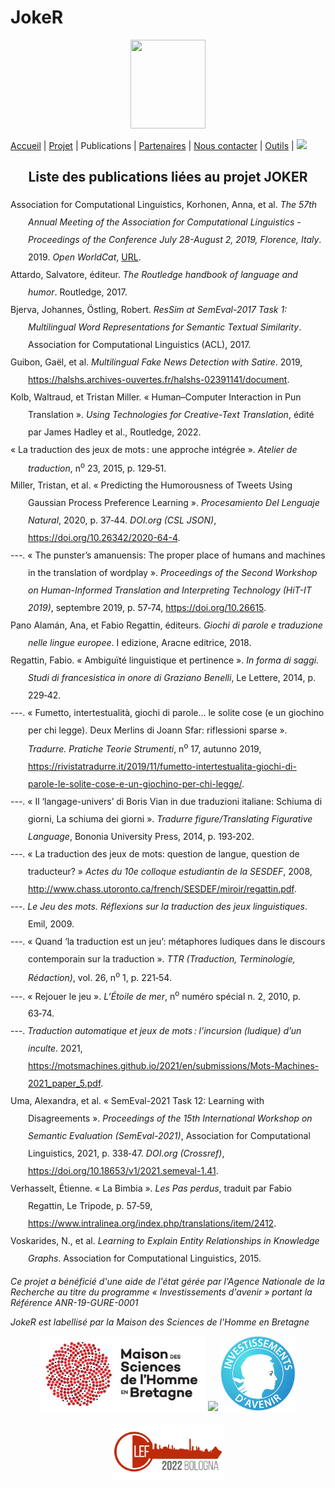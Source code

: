 # JokeR
<p align="center">
  <img src="Joker.png" width="120" height="142">
</p>

[Accueil](index) | [Projet](projet) | Publications | [Partenaires](partenaires) | [Nous contacter](contact) | [Outils](outils) | [<img src="drapeau EN.png" width="20">](https://motsmachines.github.io/joker/EN/index)
<br>

<h2 align="center">Liste des publications liées au projet JOKER</h2>

<html xmlns="http://www.w3.org/1999/xhtml" xml:lang="en">
<head>
<meta http-equiv="Content-Type" content="text/html; charset=utf-8"/>
</head>
<body>
<div class="csl-bib-body" style="line-height: 2; margin-left: 2em; text-indent:-2em;">
  <p>
  <div class="csl-entry">Association for Computational Linguistics, Korhonen, Anna, et al. <i>The 57th Annual Meeting of the Association for Computational Linguistics - Proceedings of the Conference July 28-August 2, 2019, Florence, Italy</i>. 2019. <i>Open WorldCat</i>, <a href="https://www.aclweb.org/anthology/P19-1">URL</a>.</div>
 
  
  <div class="csl-entry">Attardo, Salvatore, éditeur. <i>The Routledge handbook of language and humor</i>. Routledge, 2017.</div>
  <span class="Z3988" title="url_ver=Z39.88-2004&amp;ctx_ver=Z39.88-2004&amp;rfr_id=info%3Asid%2Fzotero.org%3A2&amp;rft_id=urn%3Aisbn%3A978-1-138-84306-6%20978-1-315-73116-2&amp;rft_val_fmt=info%3Aofi%2Ffmt%3Akev%3Amtx%3Abook&amp;rft.genre=book&amp;rft.btitle=The%20Routledge%20handbook%20of%20language%20and%20humor&amp;rft.place=New%20York&amp;rft.publisher=Routledge&amp;rft.series=Routledge%20handbooks%20in%20linguistics&amp;rft.aufirst=Salvatore&amp;rft.aulast=Attardo&amp;rft.au=Salvatore%20Attardo&amp;rft.date=2017&amp;rft.tpages=539&amp;rft.isbn=978-1-138-84306-6%20978-1-315-73116-2"></span>
  
  <div class="csl-entry">Bjerva, Johannes, Östling, Robert. <i>ResSim at SemEval-2017 Task 1: Multilingual Word Representations for Semantic Textual Similarity</i>. Association for Computational Linguistics (ACL), 2017.</div>
  <span class="Z3988" title="url_ver=Z39.88-2004&amp;ctx_ver=Z39.88-2004&amp;rfr_id=info%3Asid%2Fzotero.org%3A2&amp;rft_id=urn%3Aisbn%3A978-1-945626-55-5&amp;rft_val_fmt=info%3Aofi%2Ffmt%3Akev%3Amtx%3Abook&amp;rft.genre=book&amp;rft.btitle=ResSim%20at%20SemEval-2017%20Task%201%3A%20Multilingual%20Word%20Representations%20for%20Semantic%20Textual%20Similarity&amp;rft.publisher=Association%20for%20Computational%20Linguistics%20(ACL)&amp;rft.aufirst=Johannes%2C%20%C3%96stling%2C%20Robert&amp;rft.aulast=Bjerva&amp;rft.au=Johannes%2C%20%C3%96stling%2C%20Robert%20Bjerva&amp;rft.date=2017&amp;rft.isbn=978-1-945626-55-5&amp;rft.language=English"></span>
  
  <div class="csl-entry">Guibon, Gaël, et al. <i>Multilingual Fake News Detection with Satire</i>. 2019, <a href="https://halshs.archives-ouvertes.fr/halshs-02391141/document">https://halshs.archives-ouvertes.fr/halshs-02391141/document</a>.</div>
  <span class="Z3988" title="url_ver=Z39.88-2004&amp;ctx_ver=Z39.88-2004&amp;rfr_id=info%3Asid%2Fzotero.org%3A2&amp;rft_val_fmt=info%3Aofi%2Ffmt%3Akev%3Amtx%3Abook&amp;rft.genre=proceeding&amp;rft.atitle=Multilingual%20Fake%20News%20Detection%20with%20Satire&amp;rft.place=La%20Rochelle&amp;rft.aufirst=Ga%C3%ABl&amp;rft.aulast=Guibon&amp;rft.au=Ga%C3%ABl%20Guibon&amp;rft.au=Liana%20Ermakova&amp;rft.au=Hosni%20Seffih&amp;rft.au=Anton%20Firsov&amp;rft.au=Guillaume%20Le%20No%C3%A9-Bienvenu&amp;rft.date=2019-04"></span>
  <div class="csl-entry">Kolb, Waltraud, et Tristan Miller. «&nbsp;Human–Computer Interaction in Pun Translation&nbsp;». <i>Using Technologies for Creative-Text Translation</i>, édité par James Hadley et al., Routledge, 2022.</div>
  <span class="Z3988" title="url_ver=Z39.88-2004&amp;ctx_ver=Z39.88-2004&amp;rfr_id=info%3Asid%2Fzotero.org%3A2&amp;rft_val_fmt=info%3Aofi%2Ffmt%3Akev%3Amtx%3Abook&amp;rft.genre=bookitem&amp;rft.atitle=Human%E2%80%93Computer%20Interaction%20in%20Pun%20Translation&amp;rft.publisher=Routledge&amp;rft.aufirst=Waltraud&amp;rft.aulast=Kolb&amp;rft.au=Waltraud%20Kolb&amp;rft.au=Tristan%20Miller&amp;rft.au=James%20Hadley&amp;rft.au=Kristiina%20Taivalkoski-Shilov&amp;rft.au=Carlos%20S.%20C.%20Teixeira&amp;rft.au=Antonio%20Toral&amp;rft.date=2022"></span>
  <div class="csl-entry">«&nbsp;La traduction des jeux de mots : une approche intégrée&nbsp;». <i>Atelier de traduction</i>, n<sup>o</sup> 23, 2015, p. 129‑51.</div>
  <span class="Z3988" title="url_ver=Z39.88-2004&amp;ctx_ver=Z39.88-2004&amp;rfr_id=info%3Asid%2Fzotero.org%3A2&amp;rft_val_fmt=info%3Aofi%2Ffmt%3Akev%3Amtx%3Ajournal&amp;rft.genre=article&amp;rft.atitle=La%20traduction%20des%20jeux%20de%20mots%20%3A%20une%20approche%20int%C3%A9gr%C3%A9e&amp;rft.jtitle=Atelier%20de%20traduction&amp;rft.issue=23&amp;rft.date=2015&amp;rft.pages=129-151&amp;rft.spage=129&amp;rft.epage=151"></span>
  <div class="csl-entry">Miller, Tristan, et al. «&nbsp;Predicting the Humorousness of Tweets Using Gaussian Process Preference Learning&nbsp;». <i>Procesamiento Del Lenguaje Natural</i>, 2020, p. 37‑44. <i>DOI.org (CSL JSON)</i>, <a href="https://doi.org/10.26342/2020-64-4">https://doi.org/10.26342/2020-64-4</a>.</div>
  <span class="Z3988" title="url_ver=Z39.88-2004&amp;ctx_ver=Z39.88-2004&amp;rfr_id=info%3Asid%2Fzotero.org%3A2&amp;rft_id=info%3Adoi%2F10.26342%2F2020-64-4&amp;rft_val_fmt=info%3Aofi%2Ffmt%3Akev%3Amtx%3Ajournal&amp;rft.genre=article&amp;rft.atitle=Predicting%20the%20humorousness%20of%20tweets%20using%20gaussian%20process%20preference%20learning&amp;rft.jtitle=Procesamiento%20del%20Lenguaje%20Natural&amp;rft.aufirst=Tristan&amp;rft.aulast=Miller&amp;rft.au=Tristan%20Miller&amp;rft.au=Erik-L%C3%A2n%20Do%20Dinh&amp;rft.au=Edwin%20Simpson&amp;rft.au=Iryna%20Gurevych&amp;rft.date=2020&amp;rft.pages=37-44&amp;rft.spage=37&amp;rft.epage=44&amp;rft.issn=1989-7553&amp;rft.language=eng"></span>
  <div class="csl-entry">---. «&nbsp;The punster’s amanuensis: The proper place of humans and machines in the translation of wordplay&nbsp;». <i>Proceedings of the Second Workshop on Human-Informed Translation and Interpreting Technology (HiT-IT 2019)</i>, septembre 2019, p. 57‑74, <a href="https://doi.org/10.26615">https://doi.org/10.26615</a>.</div>
  <span class="Z3988" title="url_ver=Z39.88-2004&amp;ctx_ver=Z39.88-2004&amp;rfr_id=info%3Asid%2Fzotero.org%3A2&amp;rft_id=info%3Adoi%2F10.26615&amp;rft_val_fmt=info%3Aofi%2Ffmt%3Akev%3Amtx%3Ajournal&amp;rft.genre=article&amp;rft.atitle=The%20punster's%20amanuensis%3A%20The%20proper%20place%20of%20humans%20and%20machines%20in%20the%20translation%20of%20wordplay&amp;rft.jtitle=Proceedings%20of%20the%20Second%20Workshop%20on%20Human-Informed%20Translation%20and%20Interpreting%20Technology%20(HiT-IT%202019)&amp;rft.aufirst=Tristan&amp;rft.aulast=Miller&amp;rft.au=Tristan%20Miller&amp;rft.date=2019-09&amp;rft.pages=57-74&amp;rft.spage=57&amp;rft.epage=74&amp;rft.issn=2683-0078.2019_007"></span>
  <div class="csl-entry">Pano Alamán, Ana, et Fabio Regattin, éditeurs. <i>Giochi di parole e traduzione nelle lingue europee</i>. I edizione, Aracne editrice, 2018.</div>
  <span class="Z3988" title="url_ver=Z39.88-2004&amp;ctx_ver=Z39.88-2004&amp;rfr_id=info%3Asid%2Fzotero.org%3A2&amp;rft_id=urn%3Aisbn%3A978-88-255-1743-9&amp;rft_val_fmt=info%3Aofi%2Ffmt%3Akev%3Amtx%3Abook&amp;rft.genre=book&amp;rft.btitle=Giochi%20di%20parole%20e%20traduzione%20nelle%20lingue%20europee&amp;rft.place=Canterano%20(RM)&amp;rft.publisher=Aracne%20editrice&amp;rft.edition=I%20edizione&amp;rft.series=Echo&amp;rft.aufirst=Ana&amp;rft.aulast=Pano%20Alam%C3%A1n&amp;rft.au=Ana%20Pano%20Alam%C3%A1n&amp;rft.au=Fabio%20Regattin&amp;rft.date=2018&amp;rft.tpages=138&amp;rft.isbn=978-88-255-1743-9"></span>
  <div class="csl-entry">Regattin, Fabio. «&nbsp;Ambiguïté linguistique et pertinence&nbsp;». <i>In forma di saggi. Studi di francesistica in onore di Graziano Benelli</i>, Le Lettere, 2014, p. 229‑42.</div>
  <span class="Z3988" title="url_ver=Z39.88-2004&amp;ctx_ver=Z39.88-2004&amp;rfr_id=info%3Asid%2Fzotero.org%3A2&amp;rft_val_fmt=info%3Aofi%2Ffmt%3Akev%3Amtx%3Abook&amp;rft.genre=bookitem&amp;rft.atitle=Ambigu%C3%AFt%C3%A9%20linguistique%20et%20pertinence&amp;rft.place=Firenze&amp;rft.publisher=Le%20Lettere&amp;rft.aufirst=Fabio&amp;rft.aulast=Regattin&amp;rft.au=Fabio%20Regattin&amp;rft.au=Manuela%20Raccanello&amp;rft.date=2014&amp;rft.pages=229-242&amp;rft.spage=229&amp;rft.epage=242"></span>
  <div class="csl-entry">---. «&nbsp;Fumetto, intertestualità, giochi di parole… le solite cose (e un giochino per chi legge). Deux Merlins di Joann Sfar: riflessioni sparse&nbsp;». <i>Tradurre. Pratiche Teorie Strumenti</i>, n<sup>o</sup> 17, autunno 2019, <a href="https://rivistatradurre.it/2019/11/fumetto-intertestualita-giochi-di-parole-le-solite-cose-e-un-giochino-per-chi-legge/">https://rivistatradurre.it/2019/11/fumetto-intertestualita-giochi-di-parole-le-solite-cose-e-un-giochino-per-chi-legge/</a>.</div>
  <span class="Z3988" title="url_ver=Z39.88-2004&amp;ctx_ver=Z39.88-2004&amp;rfr_id=info%3Asid%2Fzotero.org%3A2&amp;rft_val_fmt=info%3Aofi%2Ffmt%3Akev%3Amtx%3Ajournal&amp;rft.genre=article&amp;rft.atitle=Fumetto%2C%20intertestualit%C3%A0%2C%20giochi%20di%20parole%E2%80%A6%20le%20solite%20cose%20(e%20un%20giochino%20per%20chi%20legge).%20Deux%20Merlins%20di%20Joann%20Sfar%3A%20riflessioni%20sparse&amp;rft.jtitle=Tradurre.%20Pratiche%20Teorie%20Strumenti&amp;rft.issue=17&amp;rft.aufirst=Fabio&amp;rft.aulast=Regattin&amp;rft.au=Fabio%20Regattin&amp;rft.date=2019"></span>
  <div class="csl-entry">---. «&nbsp;Il ‘langage-univers’ di Boris Vian in due traduzioni italiane: Schiuma di giorni, La schiuma dei giorni&nbsp;». <i>Tradurre figure/Translating Figurative Language</i>, Bononia University Press, 2014, p. 193‑202.</div>
  <span class="Z3988" title="url_ver=Z39.88-2004&amp;ctx_ver=Z39.88-2004&amp;rfr_id=info%3Asid%2Fzotero.org%3A2&amp;rft_val_fmt=info%3Aofi%2Ffmt%3Akev%3Amtx%3Abook&amp;rft.genre=bookitem&amp;rft.atitle=Il%20%E2%80%98langage-univers%E2%80%99%20di%20Boris%20Vian%20in%20due%20traduzioni%20italiane%3A%20Schiuma%20di%20giorni%2C%20La%20schiuma%20dei%20giorni&amp;rft.place=Bologna&amp;rft.publisher=Bononia%20University%20Press&amp;rft.aufirst=Fabio&amp;rft.aulast=Regattin&amp;rft.au=Fabio%20Regattin&amp;rft.au=Dona%20R.%20Miller&amp;rft.au=Enrico%20Monti&amp;rft.date=2014&amp;rft.pages=193-202&amp;rft.spage=193&amp;rft.epage=202"></span>
  <div class="csl-entry">---. «&nbsp;La traduction des jeux de mots: question de langue, question de traducteur?&nbsp;» <i>Actes du 10e colloque estudiantin de la SESDEF</i>, 2008, <a href="http://www.chass.utoronto.ca/french/SESDEF/miroir/regattin.pdf">http://www.chass.utoronto.ca/french/SESDEF/miroir/regattin.pdf</a>.</div>
  <span class="Z3988" title="url_ver=Z39.88-2004&amp;ctx_ver=Z39.88-2004&amp;rfr_id=info%3Asid%2Fzotero.org%3A2&amp;rft_val_fmt=info%3Aofi%2Ffmt%3Akev%3Amtx%3Abook&amp;rft.genre=proceeding&amp;rft.atitle=La%20traduction%20des%20jeux%20de%20mots%3A%20question%20de%20langue%2C%20question%20de%20traducteur%3F&amp;rft.btitle=Actes%20du%2010e%20colloque%20estudiantin%20de%20la%20SESDEF&amp;rft.place=Toronto%20University&amp;rft.aufirst=Fabio&amp;rft.aulast=Regattin&amp;rft.au=Fabio%20Regattin&amp;rft.date=2008"></span>
  <div class="csl-entry">---. <i>Le Jeu des mots. Réflexions sur la traduction des jeux linguistiques</i>. Emil, 2009.</div>
  <span class="Z3988" title="url_ver=Z39.88-2004&amp;ctx_ver=Z39.88-2004&amp;rfr_id=info%3Asid%2Fzotero.org%3A2&amp;rft_val_fmt=info%3Aofi%2Ffmt%3Akev%3Amtx%3Abook&amp;rft.genre=book&amp;rft.btitle=Le%20Jeu%20des%20mots.%20R%C3%A9flexions%20sur%20la%20traduction%20des%20jeux%20linguistiques&amp;rft.place=Bologna&amp;rft.publisher=Emil&amp;rft.aufirst=Fabio&amp;rft.aulast=Regattin&amp;rft.au=Fabio%20Regattin&amp;rft.date=2009"></span>
  <div class="csl-entry">---. «&nbsp;Quand ‘la traduction est un jeu’: métaphores ludiques dans le discours contemporain sur la traduction&nbsp;». <i>TTR (Traduction, Terminologie, Rédaction)</i>, vol. 26, n<sup>o</sup> 1, p. 221‑54.</div>
  <span class="Z3988" title="url_ver=Z39.88-2004&amp;ctx_ver=Z39.88-2004&amp;rfr_id=info%3Asid%2Fzotero.org%3A2&amp;rft_val_fmt=info%3Aofi%2Ffmt%3Akev%3Amtx%3Ajournal&amp;rft.genre=article&amp;rft.atitle=Quand%20%E2%80%98la%20traduction%20est%20un%20jeu%E2%80%99%3A%20m%C3%A9taphores%20ludiques%20dans%20le%20discours%20contemporain%20sur%20la%20traduction&amp;rft.jtitle=TTR%20(Traduction%2C%20Terminologie%2C%20R%C3%A9daction)&amp;rft.volume=26&amp;rft.issue=1&amp;rft.aufirst=Fabio&amp;rft.aulast=Regattin&amp;rft.au=Fabio%20Regattin&amp;rft.pages=221-254&amp;rft.spage=221&amp;rft.epage=254"></span>
  <div class="csl-entry">---. «&nbsp;Rejouer le jeu&nbsp;». <i>L’Étoile de mer</i>, n<sup>o</sup> numéro spécial n. 2, 2010, p. 63‑74.</div>
  <span class="Z3988" title="url_ver=Z39.88-2004&amp;ctx_ver=Z39.88-2004&amp;rfr_id=info%3Asid%2Fzotero.org%3A2&amp;rft_val_fmt=info%3Aofi%2Ffmt%3Akev%3Amtx%3Ajournal&amp;rft.genre=article&amp;rft.atitle=Rejouer%20le%20jeu&amp;rft.jtitle=L%E2%80%99%C3%89toile%20de%20mer&amp;rft.issue=num%C3%A9ro%20sp%C3%A9cial%20n.%202&amp;rft.aufirst=Fabio&amp;rft.aulast=Regattin&amp;rft.au=Fabio%20Regattin&amp;rft.date=2010&amp;rft.pages=63-74&amp;rft.spage=63&amp;rft.epage=74"></span>
  <div class="csl-entry">---. <i>Traduction automatique et jeux de mots : l’incursion (ludique) d’un inculte</i>. 2021, <a href="https://motsmachines.github.io/2021/en/submissions/Mots-Machines-2021_paper_5.pdf">https://motsmachines.github.io/2021/en/submissions/Mots-Machines-2021_paper_5.pdf</a>.</div>
  <span class="Z3988" title="url_ver=Z39.88-2004&amp;ctx_ver=Z39.88-2004&amp;rfr_id=info%3Asid%2Fzotero.org%3A2&amp;rft_val_fmt=info%3Aofi%2Ffmt%3Akev%3Amtx%3Abook&amp;rft.genre=proceeding&amp;rft.atitle=Traduction%20automatique%20et%20jeux%20de%20mots%20%3A%20l'incursion%20(ludique)%20d'un%20inculte&amp;rft.place=Brest%2C%20Universit%C3%A9%20de%20Bretagne%20occidentale&amp;rft.aufirst=Fabio&amp;rft.aulast=Regattin&amp;rft.au=Fabio%20Regattin&amp;rft.date=2021-03-05"></span>
  <div class="csl-entry">Uma, Alexandra, et al. «&nbsp;SemEval-2021 Task 12: Learning with Disagreements&nbsp;». <i>Proceedings of the 15th International Workshop on Semantic Evaluation (SemEval-2021)</i>, Association for Computational Linguistics, 2021, p. 338‑47. <i>DOI.org (Crossref)</i>, <a href="https://doi.org/10.18653/v1/2021.semeval-1.41">https://doi.org/10.18653/v1/2021.semeval-1.41</a>.</div>
  <span class="Z3988" title="url_ver=Z39.88-2004&amp;ctx_ver=Z39.88-2004&amp;rfr_id=info%3Asid%2Fzotero.org%3A2&amp;rft_id=info%3Adoi%2F10.18653%2Fv1%2F2021.semeval-1.41&amp;rft_val_fmt=info%3Aofi%2Ffmt%3Akev%3Amtx%3Abook&amp;rft.genre=proceeding&amp;rft.atitle=SemEval-2021%20Task%2012%3A%20Learning%20with%20Disagreements&amp;rft.btitle=Proceedings%20of%20the%2015th%20International%20Workshop%20on%20Semantic%20Evaluation%20(SemEval-2021)&amp;rft.place=Online&amp;rft.publisher=Association%20for%20Computational%20Linguistics&amp;rft.aufirst=Alexandra&amp;rft.aulast=Uma&amp;rft.au=Alexandra%20Uma&amp;rft.au=Tommaso%20Fornaciari&amp;rft.au=Anca%20Dumitrache&amp;rft.au=Tristan%20Miller&amp;rft.au=Jon%20Chamberlain&amp;rft.au=Barbara%20Plank&amp;rft.au=Edwin%20Simpson&amp;rft.au=Massimo%20Poesio&amp;rft.date=2021&amp;rft.pages=338-347&amp;rft.spage=338&amp;rft.epage=347&amp;rft.language=en"></span>
  <div class="csl-entry">Verhasselt, Étienne. «&nbsp;La Bimbia&nbsp;». <i>Les Pas perdus</i>, traduit par Fabio Regattin, Le Tripode, p. 57‑59, <a href="https://www.intralinea.org/index.php/translations/item/2412">https://www.intralinea.org/index.php/translations/item/2412</a>.</div>
  <span class="Z3988" title="url_ver=Z39.88-2004&amp;ctx_ver=Z39.88-2004&amp;rfr_id=info%3Asid%2Fzotero.org%3A2&amp;rft_val_fmt=info%3Aofi%2Ffmt%3Akev%3Amtx%3Abook&amp;rft.genre=bookitem&amp;rft.atitle=La%20Bimbia&amp;rft.place=Paris&amp;rft.publisher=Le%20Tripode&amp;rft.aufirst=%C3%89tienne&amp;rft.aulast=Verhasselt&amp;rft.au=%C3%89tienne%20Verhasselt&amp;rft.au=Fabio%20Regattin&amp;rft.pages=57-59&amp;rft.spage=57&amp;rft.epage=59"></span>
  <div class="csl-entry">Voskarides, N., et al. <i>Learning to Explain Entity Relationships in Knowledge Graphs</i>. Association for Computational Linguistics, 2015.</div>
  <span class="Z3988" title="url_ver=Z39.88-2004&amp;ctx_ver=Z39.88-2004&amp;rfr_id=info%3Asid%2Fzotero.org%3A2&amp;rft_id=urn%3Aisbn%3A978-1-941643-72-3&amp;rft_val_fmt=info%3Aofi%2Ffmt%3Akev%3Amtx%3Abook&amp;rft.genre=book&amp;rft.btitle=Learning%20to%20Explain%20Entity%20Relationships%20in%20Knowledge%20Graphs&amp;rft.publisher=Association%20for%20Computational%20Linguistics&amp;rft.aufirst=N&amp;rft.aulast=Voskarides&amp;rft.au=N%20Voskarides&amp;rft.au=E%20Meij&amp;rft.au=M%20Tsagkias&amp;rft.au=M%20de%20Rijke&amp;rft.au=W%20Weerkamp&amp;rft.au=C%20Zong&amp;rft.au=M%20Strube&amp;rft.date=2015&amp;rft.isbn=978-1-941643-72-3&amp;rft.language=English"></span>
  </p>
</div></body>
</html>




<p>
<em>Ce projet a bénéficié d'une aide de l'état gérée par l'Agence Nationale de la Recherche au titre du programme « Investissements d'avenir » portant la Référence ANR-19-GURE-0001</em>
</p>
<p>
<em>JokeR est labellisé par la Maison des Sciences de l'Homme en Bretagne</em>
</p>
<div align="center">
  <a href="https://www.mshb.fr"><img src="./MSHB.jpg" height="120"></a>
  <a href="https://sea-eu.org/?lang=fr"><img src="./SEA-EU.png" height="120"></a>
  <a href="https://www.gouvernement.fr/le-programme-d-investissements-d-avenir"><img src="./Investissement avenir.jpeg" height="120"></a>
</div>
<br />
<div align="center">
  <a href="https://clef2022.clef-initiative.eu/index.php"><img src="./CLEF2022.png" height="90"></a> 
</div>
